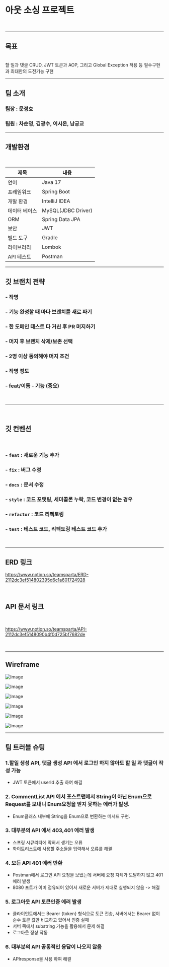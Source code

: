 # 아웃 소싱 프로젝트
<br/>

---
## 목표
<br/>
할 일과 댓글 CRUD, JWT 토큰과 AOP, 그리고  Global Exception 적용 등 필수구현과 최대한의 도전기능 구현

---
## 팀 소개

### 팀장 :  문정호
### 팀원 : 차순영, 김광수, 이시온, 남궁교 

---
## 개발환경
<br/>

| 제목      | 내용                 |
|---------|--------------------|
| 언어      | Java 17            |
| 프레임워크   | Spring Boot        |
| 개발 환경   | IntelliJ IDEA      |
| 데이터 베이스 | MySQL(JDBC Driver) |
| ORM     | Spring Data JPA    |
| 보안      | JWT                |
| 빌드 도구   | Gradle             |
| 라이브러리   | Lombok             |
| API 테스트 | Postman            |

---

## 깃 브랜치 전략
### - 작명
### - 기능 완성할 때 마다 브랜치를 새로 파기
### - 한 도메인 테스트 다 거친 후 PR 머지하기
### - 머지 후 브랜치 삭제/보존 선택
### - 2명 이상  동의해야 머지 조건
### - **작명 정도**
###     - **feat/이름 - 기능 (중요)**

<br/>

---

<br/>

##  깃 컨벤션
<br/>

### - `feat` : 새로운 기능 추가

### - `fix` : 버그 수정

### - `docs` : 문서 수정

### - `style` : 코드 포맷팅, 세미콜론 누락, 코드 변경이 없는 경우

### - `refactor` : 코드 리펙토링

### - `test` : 테스트 코드, 리펙토링 테스트 코드 추가

<br/>

---

## ERD 링크
https://www.notion.so/teamsparta/ERD-2112dc3ef514802395d6c1a601724928

<br/>

## API 문서 링크
<br/>

https://www.notion.so/teamsparta/API-2112dc3ef5148090b4f0d725bf7682de

<br/>

---

## Wireframe

![Image](https://github.com/user-attachments/assets/35fd6105-401d-4400-8ec7-cad298f11f0f)

![Image](https://github.com/user-attachments/assets/b1cd3d1d-85e7-4691-8cb7-bf5347dbc0ec)

![Image](https://github.com/user-attachments/assets/0fdc68bf-b4c0-40cc-9821-abe713942e70)

![Image](https://github.com/user-attachments/assets/501580ba-064d-4804-bb38-829957cb37a1)

![Image](https://github.com/user-attachments/assets/e309940c-9b24-434c-aacc-f7eca6fa9505)

![Image](https://github.com/user-attachments/assets/d5541f41-57fb-490d-8f7b-d2cb6ba2e3e0)


---

## 팀 트러블 슈팅

### 1.할일 생성 API, 댓글 생성 API 에서 로그인 하지 않아도 할 일 과 댓글이 작성 가능

- JWT 토큰에서  userId 추출 하여 해결


### 2. CommentList API 에서 포스트맨에서 String이 아닌 Enum으로 Request를 보내니 Enum요청을 받지 못하는 에러가 발생.

- Enum클래스 내부에 String을 Enum으로 변환하는 메서드 구현. 

### 3. 대부분의 API 에서 403,401 에러 발생
 
- 스프링 시큐리티에 막혀서 생기는 오류
- 화이트리스트에 사용할 주소들을 입력해서 오류를 해결

### 4. 모든 API 401 에러 반환

- Postman에서 로그인 API 요청을 보냈는데 서버에 요청 자체가 도달하지 않고 401 에러 발생
- 8080 포트가 이미 점유되어 있어서 새로운 서버가 제대로 실행되지 않음 -> 해결

### 5. 로그아웃 API 토큰인증 에러 발생 
- 클라이언트에서는 Bearer {token} 형식으로 토큰 전송,
  서버에서는 Bearer 없이 순수 토큰 값만 비교하고 있어서 인증 실패  
- 서버 쪽에서 substring 기능을 활용해서 문제 해결
- 로그아웃 정상 작동

### 6. 대부분의 API 공통적인 응답이 나오지 않음

- APIresponse을 사용 하여 해결
